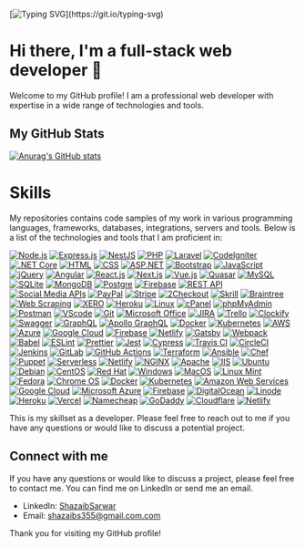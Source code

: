 [![Typing SVG](https://readme-typing-svg.demolab.com?font=Fira+Code&weight=900&size=30&duration=3000&pause=100&color=000000&center=true&multiline=true&width=1000&lines=Welcome+to+my+GitHub+profile!)](https://git.io/typing-svg)          
# Hi there, I'm a full-stack web developer 👋

Welcome to my GitHub profile! I am a professional web developer with expertise in a wide range of technologies and tools.
## My GitHub Stats
[![Anurag's GitHub stats](https://github-readme-stats.vercel.app/api?username=ShazaibSarwar&show_icons=true&theme=radical)](https://github.com/anuraghazra/github-readme-stats)

# Skills
My repositories contains code samples of my work in various programming languages, frameworks, databases, integrations, servers and tools. Below is a list of the technologies and tools that I am proficient in:

[![Node.js](https://img.shields.io/badge/-Node.js-339933?style=flat&logo=node.js&logoColor=white)](https://nodejs.org/)
[![Express.js](https://img.shields.io/badge/-Express.js-000000?style=flat&logo=express&logoColor=white)](https://expressjs.com/)
[![NestJS](https://img.shields.io/badge/-NestJS-E0234E?style=flat&logo=nestjs&logoColor=white)](https://nestjs.com/)
[![PHP](https://img.shields.io/badge/-PHP-777BB4?style=flat&logo=php&logoColor=white)](https://www.php.net/)
[![Laravel](https://img.shields.io/badge/-Laravel-FF2D20?style=flat&logo=laravel&logoColor=white)](https://laravel.com/)
[![CodeIgniter](https://img.shields.io/badge/-CodeIgniter-EE4323?style=flat&logo=codeigniter&logoColor=white)](https://codeigniter.com/)
[![.NET Core](https://img.shields.io/badge/-.NET%20Core-512BD4?style=flat&logo=.net&logoColor=white)](https://dotnet.microsoft.com/)
[![HTML](https://img.shields.io/badge/-HTML-E34F26?style=flat&logo=html5&logoColor=white)](https://developer.mozilla.org/en-US/docs/Web/HTML)
[![CSS](https://img.shields.io/badge/-CSS-1572B6?style=flat&logo=css3&logoColor=white)](https://developer.mozilla.org/en-US/docs/Web/CSS)
[![ASP.NET](https://img.shields.io/badge/-ASP.NET-512BD4?style=flat&logo=.net&logoColor=white)](https://dotnet.microsoft.com/apps/aspnet)
[![Bootstrap](https://img.shields.io/badge/-Bootstrap-7952B3?style=flat&logo=bootstrap&logoColor=white)](https://getbootstrap.com/)
[![JavaScript](https://img.shields.io/badge/-JavaScript-F7DF1E?style=flat&logo=javascript&logoColor=black)](https://developer.mozilla.org)
[![jQuery](https://img.shields.io/badge/-jQuery-0769AD?style=flat&logo=jquery&logoColor=white)](https://jquery.com/)
[![Angular](https://img.shields.io/badge/-Angular-DD0031?style=flat&logo=angular&logoColor=white)](https://angular.io/)
[![React.js](https://img.shields.io/badge/-React.js-61DAFB?style=flat&logo=react&logoColor=black)](https://reactjs.org/)
[![Next.js](https://img.shields.io/badge/-Next.js-000000?style=flat&logo=nextdotjs&logoColor=white)](https://nextjs.org/)
[![Vue.js](https://img.shields.io/badge/-Vue.js-4FC08D?style=flat&logo=vue.js&logoColor=white)](https://vuejs.org/)
[![Quasar](https://img.shields.io/badge/-Quasar-1976D2?style=flat&logo=quasar&logoColor=white)](https://quasar.dev/)
[![MySQL](https://img.shields.io/badge/-MySQL-4479A1?style=flat&logo=mysql&logoColor=white)](https://www.mysql.com/)
[![SQLite](https://img.shields.io/badge/-SQLite-003B57?style=flat&logo=sqlite&logoColor=white)](https://www.sqlite.org/index.html)
[![MongoDB](https://img.shields.io/badge/-MongoDB-47A248?style=flat&logo=mongodb&logoColor=white)](https://www.mongodb.com/)
[![Postgre](https://img.shields.io/badge/-PostgreSQL-336791?style=flat&logo=postgresql&logoColor=white)](https://www.postgresql.org/)
[![Firebase](https://img.shields.io/badge/-Firebase-FFCA28?style=flat&logo=firebase&logoColor=black)](https://firebase.google.com/)
[![REST API](https://img.shields.io/badge/-REST%20API-FF5733?style=flat)](https://restfulapi.net/)
[![Social Media APIs](https://img.shields.io/badge/-Social%20Media%20APIs-3B5998?style=flat)](https://developers.facebook.com/)
[![PayPal](https://img.shields.io/badge/-PayPal-00457C?style=flat&logo=paypal&logoColor=white)](https://www.paypal.com/)
[![Stripe](https://img.shields.io/badge/-Stripe-008CDD?style=flat&logo=stripe&logoColor=white)](https://stripe.com/)
[![2Checkout](https://img.shields.io/badge/-2Checkout-006FE6?style=flat&logo=2checkout&logoColor=white)](https://www.2checkout.com/)
[![Skrill](https://img.shields.io/badge/-Skrill-0F9D58?style=flat&logo=skrill&logoColor=white)](https://www.skrill.com/)
[![Braintree](https://img.shields.io/badge/-Braintree-0079C1?style=flat&logo=braintree&logoColor=white)](https://www.braintreepayments.com/)
[![Web Scraping](https://img.shields.io/badge/-Web%20Scraping-339933?style=flat)](https://en.wikipedia.org/wiki/Web_scraping)
[![XERO](https://img.shields.io/badge/-XERO-2BAF2B?style=flat&logo=xero&logoColor=white)](https://www.xero.com/)
[![Heroku](https://img.shields.io/badge/-Heroku-430098?style=flat&logo=heroku&logoColor=white)](https://www.heroku.com/)
[![Linux](https://img.shields.io/badge/-Linux-FCC624?style=flat&logo=linux&logoColor=black)](https://www.linux.org/)
[![cPanel](https://img.shields.io/badge/-cPanel-FF6C2C?style=flat&logo=cpanel&logoColor=white)](https://cpanel.net/)
[![phpMyAdmin](https://img.shields.io/badge/-phpMyAdmin-4479A1?style=flat&logo=phpmyadmin&logoColor=white)](https://www.phpmyadmin.net/)
[![Postman](https://img.shields.io/badge/-Postman-FF6C37?style=flat&logo=postman&logoColor=white)](https://www.postman.com/)
[![VScode](https://img.shields.io/badge/-VScode-007ACC?style=flat&logo=visual-studio-code&logoColor=white)](https://code.visualstudio.com/)
[![Git](https://img.shields.io/badge/-Git-F05032?style=flat&logo=git&logoColor=white)](https://git-scm.com/)
[![Microsoft Office](https://img.shields.io/badge/-Microsoft%20Office-D83B01?style=flat&logo=microsoft-office&logoColor=white)](https://www.office.com/)
[![JIRA](https://img.shields.io/badge/-JIRA-0052CC?style=flat&logo=jira&logoColor=white)](https://www.atlassian.com/software/jira)
[![Trello](https://img.shields.io/badge/-Trello-0079BF?style=flat&logo=trello&logoColor=white)](https://trello.com/)
[![Clockify](https://img.shields.io/badge/-Clockify-05B2DC?style=flat&logo=clockify&logoColor=white)](https://clockify.me/)
[![Swagger](https://img.shields.io/badge/-Swagger-85EA2D?style=flat&logo=swagger&logoColor=black)](https://swagger.io/)
[![GraphQL](https://img.shields.io/badge/-GraphQL-E10098?style=flat&logo=graphql&logoColor=white)](https://graphql.org/)
[![Apollo GraphQL](https://img.shields.io/badge/-Apollo%20GraphQL-311C87?style=flat&logo=apollo-graphql&logoColor=white)](https://www.apollographql.com/)
[![Docker](https://img.shields.io/badge/-Docker-2496ED?style=flat&logo=docker&logoColor=white)](https://www.docker.com/)
[![Kubernetes](https://img.shields.io/badge/-Kubernetes-326CE5?style=flat&logo=kubernetes&logoColor=white)](https://kubernetes.io/)
[![AWS](https://img.shields.io/badge/-Amazon%20Web%20Services-232F3E?style=flat&logo=amazon-aws&logoColor=white)](https://aws.amazon.com/)
[![Azure](https://img.shields.io/badge/-Microsoft%20Azure-0089D6?style=flat&logo=microsoft-azure&logoColor=white)](https://azure.microsoft.com/)
[![Google Cloud](https://img.shields.io/badge/-Google%20Cloud-4285F4?style=flat&logo=google-cloud&logoColor=white)](https://cloud.google.com/)
[![Firebase](https://img.shields.io/badge/-Firebase-FFCA28?style=flat&logo=firebase&logoColor=black)](https://firebase.google.com/)
[![Netlify](https://img.shields.io/badge/-Netlify-00C7B7?style=flat&logo=netlify&logoColor=white)](https://www.netlify.com/)
[![Gatsby](https://img.shields.io/badge/-Gatsby-663399?style=flat&logo=gatsby&logoColor=white)](https://www.gatsbyjs.com/)
[![Webpack](https://img.shields.io/badge/-Webpack-8DD6F9?style=flat&logo=webpack&logoColor=black)](https://webpack.js.org/)
[![Babel](https://img.shields.io/badge/-Babel-F9DC3E?style=flat&logo=babel&logoColor=black)](https://babeljs.io/)
[![ESLint](https://img.shields.io/badge/-ESLint-4B32C3?style=flat&logo=eslint&logoColor=white)](https://eslint.org/)
[![Prettier](https://img.shields.io/badge/-Prettier-F7B93E?style=flat&logo=prettier&logoColor=black)](https://prettier.io/)
[![Jest](https://img.shields.io/badge/-Jest-C21325?style=flat&logo=jest&logoColor=white)](https://jestjs.io/)
[![Cypress](https://img.shields.io/badge/-Cypress-17202C?style=flat&logo=cypress&logoColor=white)](https://www.cypress.io/)
[![Travis CI](https://img.shields.io/badge/-Travis%20CI-3EAAAF?style=flat&logo=travis-ci&logoColor=white)](https://travis-ci.com/)
[![CircleCI](https://img.shields.io/badge/-CircleCI-343434?style=flat&logo=circleci&logoColor=white)](https://circleci.com/)
[![Jenkins](https://img.shields.io/badge/-Jenkins-D24939?style=flat&logo=jenkins&logoColor=white)](https://www.jenkins.io/)
[![GitLab](https://img.shields.io/badge/-GitLab-FCA121?style=flat&logo=gitlab&logoColor=white)](https://about.gitlab.com/)
[![GitHub Actions](https://img.shields.io/badge/-GitHub%20Actions-2088FF?style=flat&logo=github-actions&logoColor=white)](https://github.com/features/actions)
[![Terraform](https://img.shields.io/badge/-Terraform-623CE4?style=flat&logo=terraform&logoColor=white)](https://www.terraform.io/)
[![Ansible](https://img.shields.io/badge/-Ansible-EE0000?style=flat&logo=ansible&logoColor=white)](https://www.ansible.com/)
[![Chef](https://img.shields.io/badge/-Chef-EE0000?style=flat&logo=chef&logoColor=white)](https://www.chef.io/)
[![Puppet](https://img.shields.io/badge/-Puppet-FFAE1A?style=flat&logo=puppet&logoColor=black)](https://puppet.com/)
[![Serverless](https://img.shields.io/badge/-Serverless-FD5750?style=flat&logo=serverless&logoColor=white)](https://www.serverless.com/)
[![Netlify](https://img.shields.io/badge/-Netlify-00C7B7?style=flat&logo=netlify&logoColor=white)](https://www.netlify.com/)
[![NGINX](https://img.shields.io/badge/-NGINX-269539?style=flat&logo=nginx&logoColor=white)](https://www.nginx.com/)
[![Apache](https://img.shields.io/badge/-Apache-D22128?style=flat&logo=apache&logoColor=white)](https://httpd.apache.org/)
[![IIS](https://img.shields.io/badge/-IIS-5E5E5E?style=flat&logo=microsoft&logoColor=white)](https://www.iis.net/)
[![Ubuntu](https://img.shields.io/badge/-Ubuntu-E95420?style=flat&logo=ubuntu&logoColor=white)](https://ubuntu.com/)
[![Debian](https://img.shields.io/badge/-Debian-A81D33?style=flat&logo=debian&logoColor=white)](https://www.debian.org/)
[![CentOS](https://img.shields.io/badge/-CentOS-262577?style=flat&logo=centos&logoColor=white)](https://www.centos.org/)
[![Red Hat](https://img.shields.io/badge/-Red%20Hat-EE0000?style=flat&logo=red-hat&logoColor=white)](https://www.redhat.com/)
[![Windows](https://img.shields.io/badge/-Windows-0078D6?style=flat&logo=microsoft-windows&logoColor=white)](https://www.microsoft.com/en-us/windows)
[![MacOS](https://img.shields.io/badge/-MacOS-000000?style=flat&logo=apple&logoColor=white)](https://www.apple.com/macos/)
[![Linux Mint](https://img.shields.io/badge/-Linux%20Mint-87CF3E?style=flat&logo=linux-mint&logoColor=white)](https://linuxmint.com/)
[![Fedora](https://img.shields.io/badge/-Fedora-294172?style=flat&logo=fedora&logoColor=white)](https://getfedora.org/)
[![Chrome OS](https://img.shields.io/badge/-Chrome%20OS-4285F4?style=flat&logo=google-chrome&logoColor=white)](https://www.google.com/chromebook/)
[![Docker](https://img.shields.io/badge/-Docker-2496ED?style=flat&logo=docker&logoColor=white)](https://www.docker.com/)
[![Kubernetes](https://img.shields.io/badge/-Kubernetes-326CE5?style=flat&logo=kubernetes&logoColor=white)](https://kubernetes.io/)
[![Amazon Web Services](https://img.shields.io/badge/-Amazon%20Web%20Services-232F3E?style=flat&logo=amazon-aws&logoColor=white)](https://aws.amazon.com/)
[![Google Cloud](https://img.shields.io/badge/-Google%20Cloud-4285F4?style=flat&logo=google-cloud&logoColor=white)](https://cloud.google.com/)
[![Microsoft Azure](https://img.shields.io/badge/-Microsoft%20Azure-0089D6?style=flat&logo=microsoft-azure&logoColor=white)](https://azure.microsoft.com/)
[![Firebase](https://img.shields.io/badge/-Firebase-FFCA28?style=flat&logo=firebase&logoColor=black)](https://firebase.google.com/)
[![DigitalOcean](https://img.shields.io/badge/-DigitalOcean-0080FF?style=flat&logo=digitalocean&logoColor=white)](https://www.digitalocean.com/)
[![Linode](https://img.shields.io/badge/-Linode-00A95C?style=flat&logo=linode&logoColor=white)](https://www.linode.com/)
[![Heroku](https://img.shields.io/badge/-Heroku-430098?style=flat&logo=heroku&logoColor=white)](https://www.heroku.com/)
[![Vercel](https://img.shields.io/badge/-Vercel-000?style=flat&logo=vercel&logoColor=white)](https://vercel.com/)
[![Namecheap](https://img.shields.io/badge/-Namecheap-DE4C3C?style=flat&logo=namecheap&logoColor=white)](https://www.namecheap.com/)
[![GoDaddy](https://img.shields.io/badge/-GoDaddy-7DB701?style=flat&logo=godaddy&logoColor=white)](https://www.godaddy.com/)
[![Cloudflare](https://img.shields.io/badge/-Cloudflare-F38020?style=flat&logo=cloudflare&logoColor=white)](https://www.cloudflare.com/)
[![Netlify](https://img.shields.io/badge/-Netlify-00C7B7?style=flat&logo=netlify&logoColor=white)](https://www.netlify.com/)


This is my skillset as a developer. Please feel free to reach out to me if you have any questions or would like to discuss a potential project.

## Connect with me

If you have any questions or would like to discuss a project, please feel free to contact me. You can find me on LinkedIn or send me an email.

- LinkedIn: [ShazaibSarwar](https://www.linkedin.com/in/Shazaib-Sarwar/)
- Email: [shazaibs355@gmail.com.com](mailto:shazaibs3552gmail.com)

Thank you for visiting my GitHub profile!
